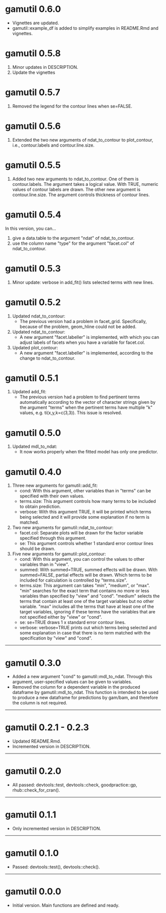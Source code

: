 # gamutil 0.6.0

* Vignettes are updated.
* gamutil::example_df is added to simplify examples in README.Rmd and vignettes.

# gamutil 0.5.8

1. Minor updates in DESCRIPTION.
2. Update the vignettes

# gamutil 0.5.7

1. Removed the legend for the contour lines when se=FALSE.

# gamutil 0.5.6

1. Extended the two new arguments of ndat_to_contour to plot_contour, i.e., contour.labels and contour.line.size.

# gamutil 0.5.5

1. Added two new arguments to ndat_to_contour. One of them is contour.labels. The argument takes a logical value. With TRUE, numeric values of contour labels are drawn. The other new argument is contour.line.size. The argument controls thickness of contour lines.

# gamutil 0.5.4

In this version, you can...
1. give a data.table to the argument "ndat" of ndat_to_contour.
2. use the column name "type" for the argument "facet.col" of ndat_to_contour.

# gamutil 0.5.3

1. Minor update: verbose in add_fit() lists selected terms with new lines.

# gamutil 0.5.2

1. Updated ndat_to_contour:
    - The previous version had a problem in facet_grid. Specifically, because of the problem, geom_hline could not be added.
2. Updated ndat_to_contour:
    - A new argument "facet.labeller" is implemented, with which you can adjust labels of facets when you have a variable for facet.col.
3. Updated plot_contour:
    - A new argument "facet.labeller" is implemented, according to the change to ndat_to_contour.

# gamutil 0.5.1

1. Updated add_fit:
    - The previous version had a problem to find pertinent terms automatically according to the vector of character strings given by the argument "terms" when the pertinent terms have multiple "k" values, e.g. ti(x,y,k=c(3,3)). This issue is resolved.

# gamutil 0.5.0

1. Updated mdl_to_ndat:
    - It now works properly when the fitted model has only one predictor.

# gamutil 0.4.0

1. Three new arguments for gamutil::add_fit:
    - cond: With this argument, other variables than in "terms" can be specified with their own values.
    - terms.size: This argument controls how many terms to be included to obtain prediction.
    - verbose: With this argument TRUE, it will be printed which terms being selected and it will provide some explanation if no term is matched.
2. Two new arguments for gamutil::ndat_to_contour:
    - facet.col: Separate plots will be drawn for the factor variable specified through this argument.
    - se: This argument controls whether 1 standard error contour lines should be drawn.
3. Five new arguments for gamutil::plot_contour:
    - cond: With this argument, you can control the values to other variables than in "view".
    - summed: With summed=TRUE, summed effects will be drawn. With summed=FALSE, partial effects will be drawn. Which terms to be included for calculation is controlled by "terms.size".
    - terms.size: This argument can takes "min", "medium", or "max". "min" searches for the exact term that contains no more or less variables than specified by "view" and "cond". "medium" selects the terms that contain at least one of the target variables but no other variable. "max" includes all the terms that have at least one of the target variables, ignoring if these terms have the variables that are not specified either by "view" or "cond".
    - se: se=TRUE draws 1 x standard error contour lines.
    - verbose: verbose=TRUE prints out which terms being selected and some explanation in case that there is no term matched with the specification by "view" and "cond".

---

# gamutil 0.3.0

- Added a new argument "cond" to gamutil::mdl_to_ndat. Through this argument, user-specified values can be given to variables.
- Removed the column for a dependent variable in the produced dataframe by gamutil::mdl_to_ndat. This function is intended to be used to produce a new dataframe for predictions by gam/bam, and therefore the column is not required.

---

# gamutil 0.2.1 - 0.2.3

- Updated README.Rmd.
- Incremented version in DESCRIPTION.

---

# gamutil 0.2.0

- All passed: devtools::test, devtools::check, goodpractice::gp, rhub::check_for_cran().

---

# gamutil 0.1.1

- Only incremented version in DESCRIPTION.

---

# gamutil 0.1.0

- Passed: devtools::test(), devtools::check().

---

# gamutil 0.0.0

- Initial version. Main functions are defined and ready.
